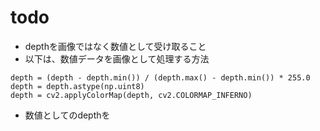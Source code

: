 # todo
- depthを画像ではなく数値として受け取ること
- 以下は、数値データを画像として処理する方法
```commandline
depth = (depth - depth.min()) / (depth.max() - depth.min()) * 255.0
depth = depth.astype(np.uint8)
depth = cv2.applyColorMap(depth, cv2.COLORMAP_INFERNO)
```

- 数値としてのdepthを



